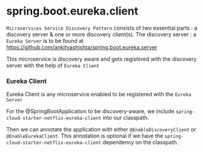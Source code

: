 # spring.boot.eureka.client

`Microservices Service Discovery Pattern` consists of two essential parts : a discovery server & one or more discovery client(s).
The discovery server : a `Eureka Server` is to be found at https://github.com/ankitvashishta/spring.boot.eureka.server

This microservice is discovery aware and gets registered with the discovery server with the help of `Eureka Client`

### Eureka Client
Eureka Client is any microservice enabled to be registered with the `Eureka Server`

For the @SpringBootApplication to be discovery-aware, we include `spring-cloud-starter-netflix-eureka-client` into our classpath.

Then we can annotate the application with either `@EnableDiscoveryClient` or `@EnableEurekaClient`.
This annotation is optional if we have the `spring-cloud-starter-netflix-eureka-client` dependency on the classpath.
